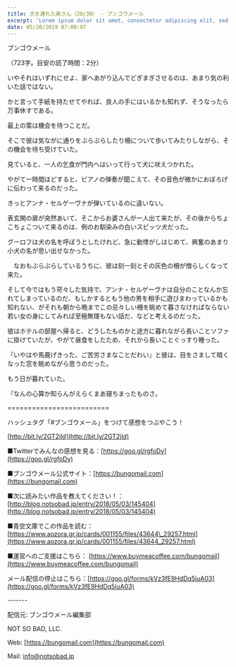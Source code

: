 ```yaml
---
title: 犬を連れた奥さん（20/30） - ブンゴウメール
excerpt: 'Lorem ipsum dolor sit amet, consectetur adipiscing elit, sed do eiusmod tempor incididunt ut labore et dolore magna aliqua. Praesent elementum facilisis leo vel fringilla est ullamcorper eget. At imperdiet dui accumsan sit amet nulla facilisi morbi tempus.'
date: 05/20/2019 07:00:07
---
```


ブンゴウメール

（723字。目安の読了時間：2分）

いやそれはいずれにせよ、家へあがり込んでどぎまぎさせるのは、あまり気の利いた話ではない。

かと言って手紙を持たせてやれば、良人の手にはいるかも知れず、そうなったら万事休すである。

最上の策は機会を待つことだ。

そこで彼は気ながに通りをぶらぶらしたり柵について歩いてみたりしながら、その機会を待ち受けていた。

見ていると、一人の乞食が門内へはいって行って犬に吠えつかれた。

やがて一時間ほどすると、ピアノの弾奏が聞こえて、その音色が微かにおぼろげに伝わって来るのだった。

きっとアンナ・セルゲーヴナが弾いているのに違いない。

表玄関の扉が突然あいて、そこからお婆さんが一人出て来たが、その後からちょこちょこついて来るのは、例のお馴染みの白いスピッツ犬だった。

グーロフは犬の名を呼ぼうとしたけれど、急に動悸がしはじめて、興奮のあまり小犬の名が思い出せなかった。

　なおもぶらぶらしているうちに、彼は刻一刻とその灰色の柵が憎らしくなって来た。

そして今ではもう苛々した気持で、アンナ・セルゲーヴナは自分のことなんか忘れてしまっているのだ、もしかするともう他の男を相手に遊びまわっているかも知れない、がそれも朝から晩までこの忌々しい柵を眺めて暮さなければならない若い女の身にしてみれば至極無理もない話だ、などと考えるのだった。

彼はホテルの部屋へ帰ると、どうしたものかと途方に暮れながら長いことソファに掛けていたが、やがて昼食をしたため、それから長いことぐっすり睡った。

『いやはや馬鹿げきった、ご苦労さまなことだわい』と彼は、目をさまして暗くなった窓を眺めながら思うのだった。

もう日が暮れていた。

『なんの心算か知らんがえらくまあ寝ちまったものさ。

\=========================

ハッシュタグ「#ブンゴウメール」をつけて感想をつぶやこう！　

[http://bit.ly/2GT2jld](http://bit.ly/2GT2jld)

■Twitterでみんなの感想を見る：[https://goo.gl/rgfoDv](https://goo.gl/rgfoDv)

■ブンゴウメール公式サイト：[https://bungomail.com](https://bungomail.com)

■次に読みたい作品を教えてください！：[http://blog.notsobad.jp/entry/2018/05/03/145404](http://blog.notsobad.jp/entry/2018/05/03/145404)

■青空文庫でこの作品を読む：[https://www.aozora.gr.jp/cards/001155/files/43644\_29257.html](https://www.aozora.gr.jp/cards/001155/files/43644_29257.html)

■運営へのご支援はこちら： [https://www.buymeacoffee.com/bungomail](https://www.buymeacoffee.com/bungomail)

メール配信の停止はこちら：[https://goo.gl/forms/kVz3fE9HdDq5iuA03](https://goo.gl/forms/kVz3fE9HdDq5iuA03)

\-------

配信元: ブンゴウメール編集部

NOT SO BAD, LLC.

Web: [https://bungomail.com](https://bungomail.com)

Mail: info@notsobad.jp